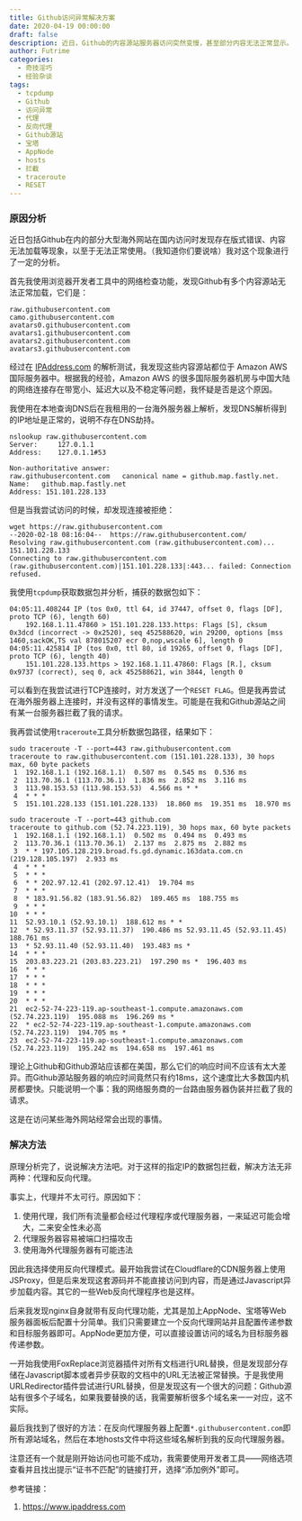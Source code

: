 ```yaml
---
title: Github访问异常解决方案
date: 2020-04-19 00:00:00
draft: false
description: 近日，Github的内容源站服务器访问突然变慢，甚至部分内容无法正常显示。这篇文章中我将会介绍一个简单的解决方案。
author: Futrime
categories:
  - 奇技淫巧
  - 经验杂谈
tags:
  - tcpdump
  - Github
  - 访问异常
  - 代理
  - 反向代理
  - Github源站
  - 宝塔
  - AppNode
  - hosts
  - 拦截
  - traceroute
  - RESET
---
```


### 原因分析
近日包括Github在内的部分大型海外网站在国内访问时发现存在版式错误、内容无法加载等现象，以至于无法正常使用。（我知道你们要说啥）我对这个现象进行了一定的分析。

首先我使用浏览器开发者工具中的网络检查功能，发现Github有多个内容源站无法正常加载，它们是：
```
raw.githubusercontent.com
camo.githubusercontent.com
avatars0.githubusercontent.com
avatars1.githubusercontent.com
avatars2.githubusercontent.com
avatars3.githubusercontent.com
```
经过在 [IPAddress.com][1] 的解析测试，我发现这些内容源站都位于 Amazon AWS 国际服务器中。根据我的经验，Amazon AWS 的很多国际服务器机房与中国大陆的网络连接存在带宽小、延迟大以及不稳定等问题，我怀疑是否是这个原因。

我使用在本地查询DNS后在我租用的一台海外服务器上解析，发现DNS解析得到的IP地址是正常的，说明不存在DNS劫持。
```
nslookup raw.githubusercontent.com
Server:		127.0.1.1
Address:	127.0.1.1#53

Non-authoritative answer:
raw.githubusercontent.com	canonical name = github.map.fastly.net.
Name:	github.map.fastly.net
Address: 151.101.228.133
```

但是当我尝试访问的时候，却发现连接被拒绝：
```
wget https://raw.githubusercontent.com
--2020-02-18 08:16:04--  https://raw.githubusercontent.com/
Resolving raw.githubusercontent.com (raw.githubusercontent.com)... 151.101.228.133
Connecting to raw.githubusercontent.com (raw.githubusercontent.com)|151.101.228.133|:443... failed: Connection refused.
```

我使用`tcpdump`获取数据包并分析，捕获的数据包如下：
```
04:05:11.408244 IP (tos 0x0, ttl 64, id 37447, offset 0, flags [DF], proto TCP (6), length 60)
    192.168.1.11.47860 > 151.101.228.133.https: Flags [S], cksum 0x3dcd (incorrect -> 0x2520), seq 452588620, win 29200, options [mss 1460,sackOK,TS val 878015207 ecr 0,nop,wscale 6], length 0
04:05:11.425814 IP (tos 0x0, ttl 80, id 19265, offset 0, flags [DF], proto TCP (6), length 40)
    151.101.228.133.https > 192.168.1.11.47860: Flags [R.], cksum 0x9737 (correct), seq 0, ack 452588621, win 3844, length 0
```
可以看到在我尝试进行TCP连接时，对方发送了一个`RESET FLAG`。但是我再尝试在海外服务器上连接时，并没有这样的事情发生。可能是在我和Github源站之间有某一台服务器拦截了我的请求。

我再尝试使用`traceroute`工具分析数据包路径，结果如下：
```
sudo traceroute -T --port=443 raw.githubusercontent.com
traceroute to raw.githubusercontent.com (151.101.228.133), 30 hops max, 60 byte packets
 1  192.168.1.1 (192.168.1.1)  0.507 ms  0.545 ms  0.536 ms
 2  113.70.36.1 (113.70.36.1)  1.836 ms  2.852 ms  3.116 ms
 3  113.98.153.53 (113.98.153.53)  4.566 ms * *
 4  * * *
 5  151.101.228.133 (151.101.228.133)  18.860 ms  19.351 ms  18.970 ms

sudo traceroute -T --port=443 github.com
traceroute to github.com (52.74.223.119), 30 hops max, 60 byte packets
 1  192.168.1.1 (192.168.1.1)  0.502 ms  0.494 ms  0.493 ms
 2  113.70.36.1 (113.70.36.1)  2.137 ms  2.875 ms  2.882 ms
 3  * * 197.105.128.219.broad.fs.gd.dynamic.163data.com.cn (219.128.105.197)  2.933 ms
 4  * * *
 5  * * *
 6  * * 202.97.12.41 (202.97.12.41)  19.704 ms
 7  * * *
 8  * 183.91.56.82 (183.91.56.82)  189.465 ms  188.755 ms
 9  * * *
10  * * *
11  52.93.10.1 (52.93.10.1)  188.612 ms * *
12  * 52.93.11.37 (52.93.11.37)  190.486 ms 52.93.11.45 (52.93.11.45)  188.761 ms
13  * 52.93.11.40 (52.93.11.40)  193.483 ms *
14  * * *
15  203.83.223.21 (203.83.223.21)  197.290 ms *  196.403 ms
16  * * *
17  * * *
18  * * *
19  * * *
20  * * *
21  ec2-52-74-223-119.ap-southeast-1.compute.amazonaws.com (52.74.223.119)  195.088 ms  196.269 ms *
22  * ec2-52-74-223-119.ap-southeast-1.compute.amazonaws.com (52.74.223.119)  194.705 ms *
23  ec2-52-74-223-119.ap-southeast-1.compute.amazonaws.com (52.74.223.119)  195.242 ms  194.658 ms  197.461 ms
```
理论上Github和Github源站应该都在美国，那么它们的响应时间不应该有太大差异。而Github源站服务器的响应时间竟然只有约18ms，这个速度比大多数国内机房都要快。只能说明一个事：我的网络服务商的一台路由服务器伪装并拦截了我的请求。

这是在访问某些海外网站经常会出现的事情。

### 解决方法
原理分析完了，说说解决方法吧。对于这样的指定IP的数据包拦截，解决方法无非两种：代理和反向代理。

事实上，代理并不太可行。原因如下：
1. 使用代理，我们所有流量都会经过代理程序或代理服务器，一来延迟可能会增大，二来安全性未必高
1. 代理服务器容易被端口扫描攻击
1. 使用海外代理服务器有可能违法

因此我选择使用反向代理模式。最开始我尝试在Cloudflare的CDN服务器上使用JSProxy，但是后来发现这套源码并不能直接访问到内容，而是通过Javascript异步加载内容。其它的一些Web反向代理程序也是这样。

后来我发现nginx自身就带有反向代理功能，尤其是加上AppNode、宝塔等Web服务器面板后配置十分简单。我们只需要建立一个反向代理网站并且配置传递参数和目标服务器即可。AppNode更加方便，可以直接设置访问的域名为目标服务器传递参数。

一开始我使用FoxReplace浏览器插件对所有文档进行URL替换，但是发现部分存储在Javascript脚本或者异步获取的文档中的URL无法被正常替换。于是我使用URLRedirector插件尝试进行URL替换，但是发现这有一个很大的问题：Github源站有很多个子域名，如果我要替换的话，我需要解析很多个域名来一一对应，这不实际。

最后我找到了很好的方法：在反向代理服务器上配置`*.githubusercontent.com`即所有源站域名，然后在本地hosts文件中将这些域名解析到我的反向代理服务器。

注意还有一个就是刚开始访问也可能不成功，我需要使用开发者工具——网络选项查看并且找出提示“证书不匹配”的链接打开，选择“添加例外”即可。

参考链接：
1. https://www.ipaddress.com

  [1]: https://www.ipaddress.com
